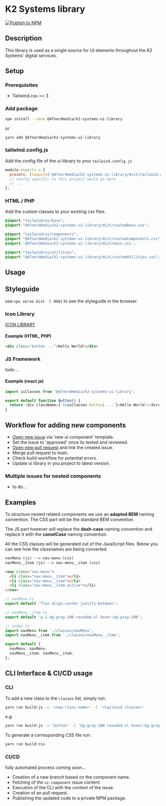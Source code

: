 # K2 Systems library

[![Publish to NPM](https://github.com/47NordMedia/k2-systems-ui-library/actions/workflows/publish.yaml/badge.svg?branch=main)](https://github.com/47NordMedia/k2-systems-ui-library/actions/workflows/publish.yaml)

## Description

This library is used as a single source for UI elements throughout the K2 Systems' digital services.

## Setup

### Prerequisites

- Tailwind.css >= 3

### Add package

```bash
npm install --save @47nordmedia/k2-systems-ui-library
```

or

```bash
yarn add @47nordmedia/k2-systems-ui-library
```

### tailwind.config.js

Add the config file of the ui-library to your `tailwind.config.js`

```js
module.exports = {
  presets: [require('@47nordmedia/k2-systems-ui-library/dist/tailwind.config.js')],
  // config specific to this project would go here
  // ...
};
```

### HTML / PHP

Add the custom classes to your existing css files.

```css
@import "tailwindcss/base";
@import "@47nordmedia/k2-systems-ui-library/dist/customBase.css";

@import "tailwindcss/components";
@import "@47nordmedia/k2-systems-ui-library/dist/customComponents.css";
@import '@47nordmedia/k2-systems-ui-library/dist/main.css';

@import "tailwindcss/utilities";
@import "@47nordmedia/k2-systems-ui-library/dist/customUtilities.css";

```

## Usage

## Styleguide

use `npx serve dist -l 8081` to see the styleguide in the browser.

### Icon Library

[ICON LIBRARY](./ICONS.md)

#### Example (HTML, PHP)

```html
<div class="button ...">Hello World!</div>
```

### JS Framework

todo ...

#### Example (react.js)

```js
import uiClasses from '@47nordmedia/k2-systems-ui-library';

export default function Button() {
  return <div className={`${uiClasses.button} ...`}>Hello World!</div>;
}
```

## Workflow for adding new components

- [Open new issue](https://github.com/47NordMedia/k2-systems-ui-library/issues/new/choose) via 'new ui component' template.
- Set the issue to 'approved' once its tested and reviewed.
- [Open new pull request](https://github.com/47NordMedia/k2-systems-ui-library/compare) and link the created issue.
- Merge pull request to main.
- Check build workflow for potential errors.
- Update ui library in you project to latest version.

### Multiple issues for nested components

- to do...

## Examples

To structure nested related components we use an **adapted BEM** naming convention.
The CSS part will be the standard BEM convention.

The JS part however will replace the **dash-case** naming convention and replace it with the **camelCase** naming convention.

All the CSS classes will be generated out of the JavaScript files. Below you can see how the classnames are being converted.

```txt
navMenu (js) --> nav-menu (css)
navMenu__item (js) --> nav-menu__item (css)
```

```html
<nav class="nav-menu">
  <li class="nav-menu__item"></li>
  <li class="nav-menu__item"></li>
  <li class="nav-menu__item active"></li>
</nav>
```

```ts
// navMenu.ts
export default 'flex align-center justify-between';

// navMenu__item.ts
export default 'p-2 bg-gray-100 rounded-xl hover:bg-gray-200';

// index.ts
import navMenu from './classes/navMenu';
import navMenu__item from './classes/navMenu__item';

export default {
  navMenu: navMenu,
  navMenu__item: navMenu__item,
};
```

## CLI Interface & CI/CD usage

### CLI

To add a new class to the `classes` list, simply run:

```bash
yarn run build:js -c '<new-class-name>' -l '<tailwind classes>'
```

e.g.

```bash
yarn run build:js -c 'button' -l 'bg-gray-100 rounded-xl hover:bg-gray-200'
```

To generate a corresponding CSS file run:

```bash
yarn run build:css
```

### CI/CD

fully automated process coming soon...

- Creation of a new branch based on the component name.
- Fetching of the `ui-component` issue content.
- Execution of the CLI with the content of the issue.
- Creation of an pull request.
- Publishing the updated code to a private NPM package.

